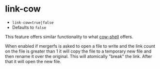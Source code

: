 # link-cow

* `link-cow=true|false`
* Defaults to `false`

This feature offers similar functionality to what
[cow-shell](https://manpages.ubuntu.com/manpages/noble/man1/cow-shell.1.html)
offers. 

When enabled if mergerfs is asked to open a file to write and the link
count on the file is greater than 1 it will copy the file to a
temporary new file and then rename it over the original. This will
atomically "break" the link. After that it will open the new file.
